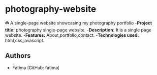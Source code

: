 # photography-website
:shamrock: A single-page website showcasing my photography portfolio
-**Project title:** photography single-page website.
-**Description:** It is a single page website.
-**Features:** About,portfolio,contact.
-**Technologies used:** html,css,javascript.
## Authors
- Fatima (GitHub: fatima)

